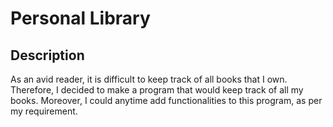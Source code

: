 # Personal Library

## Description
As an avid reader, it is difficult to keep track of all books that I own. Therefore, I decided to make a program that would keep track of all my books. Moreover, I could anytime add functionalities to this program, as per my requirement.
